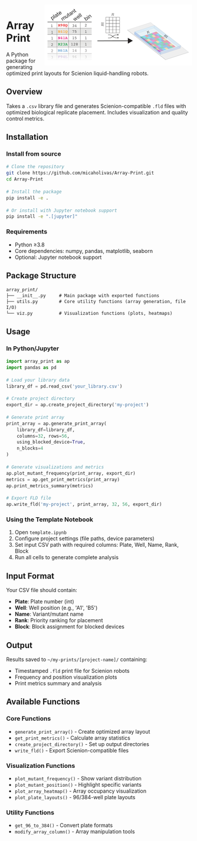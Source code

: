 <img src="images/array_print.png" alt="Array Print" align="right"/>

# Array Print

A Python package for generating optimized print layouts for Scienion liquid-handling robots.

## Overview

Takes a `.csv` library file and generates Scienion-compatible `.fld` files with optimized biological replicate placement. Includes visualization and quality control metrics.

## Installation

### Install from source
```bash
# Clone the repository
git clone https://github.com/micaholivas/Array-Print.git
cd Array-Print

# Install the package
pip install -e .

# Or install with Jupyter notebook support
pip install -e ".[jupyter]"
```

### Requirements
- Python ≥3.8
- Core dependencies: numpy, pandas, matplotlib, seaborn
- Optional: Jupyter notebook support

## Package Structure

```
array_print/
├── __init__.py     # Main package with exported functions
├── utils.py        # Core utility functions (array generation, file I/O)
└── viz.py          # Visualization functions (plots, heatmaps)
```

## Usage

### In Python/Jupyter
```python
import array_print as ap
import pandas as pd

# Load your library data
library_df = pd.read_csv('your_library.csv')

# Create project directory
export_dir = ap.create_project_directory('my-project')

# Generate print array
print_array = ap.generate_print_array(
    library_df=library_df,
    columns=32, rows=56,
    using_blocked_device=True,
    n_blocks=4
)

# Generate visualizations and metrics
ap.plot_mutant_frequency(print_array, export_dir)
metrics = ap.get_print_metrics(print_array)
ap.print_metrics_summary(metrics)

# Export FLD file
ap.write_fld('my-project', print_array, 32, 56, export_dir)
```

### Using the Template Notebook
1. Open `template.ipynb`
2. Configure project settings (file paths, device parameters)
3. Set input CSV path with required columns: Plate, Well, Name, Rank, Block
4. Run all cells to generate complete analysis

## Input Format

Your CSV file should contain:
- **Plate**: Plate number (int)
- **Well**: Well position (e.g., 'A1', 'B5')
- **Name**: Variant/mutant name
- **Rank**: Priority ranking for placement
- **Block**: Block assignment for blocked devices

## Output

Results saved to `~/my-prints/[project-name]/` containing:
- Timestamped `.fld` print file for Scienion robots
- Frequency and position visualization plots
- Print metrics summary and analysis

## Available Functions

### Core Functions
- `generate_print_array()` - Create optimized array layout
- `get_print_metrics()` - Calculate array statistics
- `create_project_directory()` - Set up output directories
- `write_fld()` - Export Scienion-compatible files

### Visualization Functions  
- `plot_mutant_frequency()` - Show variant distribution
- `plot_mutant_position()` - Highlight specific variants
- `plot_array_heatmap()` - Array occupancy visualization
- `plot_plate_layouts()` - 96/384-well plate layouts

### Utility Functions
- `get_96_to_384()` - Convert plate formats
- `modify_array_column()` - Array manipulation tools
